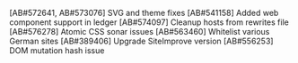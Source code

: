 [AB#572641, AB#573076] SVG and theme fixes
[AB#541158] Added web component support in ledger
[AB#574097] Cleanup hosts from rewrites file
[AB#576278] Atomic CSS sonar issues
[AB#563460] Whitelist various German sites
[AB#389406] Upgrade SiteImprove version 
[AB#556253] DOM mutation hash issue

